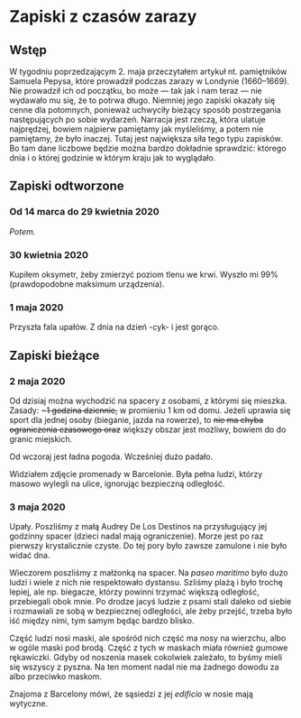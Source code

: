 # Zapiski z czasów zarazy

## Wstęp

W tygodniu poprzedzającym 2. maja przeczytałem artykuł nt. pamiętników Samuela Pepysa, które prowadził podczas zarazy w Londynie (1660–1669). Nie prowadził ich od początku, bo może — tak jak i nam teraz — nie wydawało mu się, że to potrwa długo. Niemniej jego zapiski okazały się cenne dla potomnych, ponieważ uchwyciły bieżący sposób postrzegania następujących po sobie wydarzeń. Narracja jest rzeczą, która ulatuje najprędzej, bowiem najpierw pamiętamy jak myśleliśmy, a potem nie pamiętamy, że było inaczej. Tutaj jest największa siła tego typu zapisków. Bo tam dane liczbowe będzie można bardzo dokładnie sprawdzić: którego dnia i o której godzinie w którym kraju jak to wyglądało.

## Zapiski odtworzone

### Od 14 marca do 29 kwietnia 2020

_Potem._

### 30 kwietnia 2020

Kupiłem oksymetr, żeby zmierzyć poziom tlenu we krwi. Wyszło mi 99% (prawdopodobne maksimum urządzenia).

### 1 maja 2020

Przyszła fala upałów. Z dnia na dzień -cyk- i jest gorąco.

## Zapiski bieżące

### 2 maja 2020

Od dzisiaj można wychodzić na spacery z osobami, z którymi się mieszka. Zasady: ~~~1 godzina dziennie,~~ w promieniu 1 km od domu. Jeżeli uprawia się sport dla jednej osoby (bieganie, jazda na rowerze), to ~~nie ma chyba ograniczenia czasowego oraz~~ większy obszar jest możliwy, bowiem do do granic miejskich.

Od wczoraj jest ładna pogoda. Wcześniej dużo padało.

Widziałem zdjęcie promenady w Barcelonie. Była pełna ludzi, którzy masowo wylegli na ulice, ignorując bezpieczną odległość.

### 3 maja 2020

Upały. Poszliśmy z małą Audrey De Los Destinos na przysługujący jej godzinny spacer (dzieci nadal mają ograniczenie). Morze jest po raz pierwszy krystalicznie czyste. Do tej pory było zawsze zamulone i nie było widać dna.

Wieczorem poszliśmy z małżonką na spacer. Na _paseo maritimo_ było dużo ludzi i wiele z nich nie respektowało dystansu. Szliśmy plażą i było trochę lepiej, ale np. biegacze, którzy powinni trzymać większą odległość, przebiegali obok mnie. Po drodze jacyś ludzie z psami stali daleko od siebie i rozmawiali ze sobą w bezpiecznej odległości, ale żeby przejść, trzeba było iść między nimi, tym samym będąc bardzo blisko.

Część ludzi nosi maski, ale spośród nich część ma nosy na wierzchu, albo w ogóle maski pod brodą. Część z tych w maskach miała również gumowe rękawiczki. Gdyby od noszenia masek cokolwiek zależało, to byśmy mieli się wszyscy z pyszna. Na ten moment nadal nie ma żadnego dowodu za albo przeciwko maskom.

Znajoma z Barcelony mówi, że sąsiedzi z jej _edificio_ w nosie mają wytyczne.
